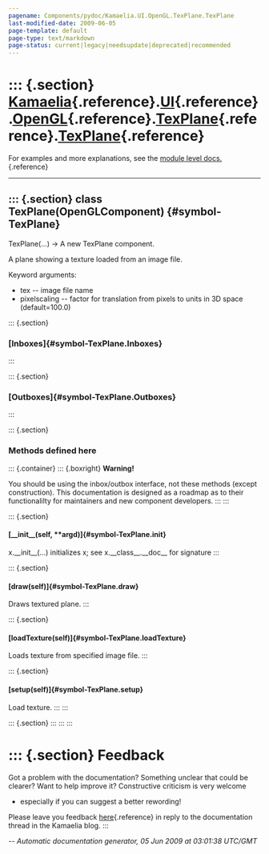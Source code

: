 ```yaml
---
pagename: Components/pydoc/Kamaelia.UI.OpenGL.TexPlane.TexPlane
last-modified-date: 2009-06-05
page-template: default
page-type: text/markdown
page-status: current|legacy|needsupdate|deprecated|recommended
---
```

::: {.section}
[Kamaelia](/Components/pydoc/Kamaelia.html){.reference}.[UI](/Components/pydoc/Kamaelia.UI.html){.reference}.[OpenGL](/Components/pydoc/Kamaelia.UI.OpenGL.html){.reference}.[TexPlane](/Components/pydoc/Kamaelia.UI.OpenGL.TexPlane.html){.reference}.[TexPlane](/Components/pydoc/Kamaelia.UI.OpenGL.TexPlane.TexPlane.html){.reference}
===========================================================================================================================================================================================================================================================================================================================================

For examples and more explanations, see the [module level
docs.](/Components/pydoc/Kamaelia.UI.OpenGL.TexPlane.html){.reference}

------------------------------------------------------------------------

::: {.section}
class TexPlane(OpenGLComponent) {#symbol-TexPlane}
-------------------------------

TexPlane(\...) -\> A new TexPlane component.

A plane showing a texture loaded from an image file.

Keyword arguments:

-   tex \-- image file name
-   pixelscaling \-- factor for translation from pixels to units in 3D
    space (default=100.0)

::: {.section}
### [Inboxes]{#symbol-TexPlane.Inboxes}
:::

::: {.section}
### [Outboxes]{#symbol-TexPlane.Outboxes}
:::

::: {.section}
### Methods defined here

::: {.container}
::: {.boxright}
**Warning!**

You should be using the inbox/outbox interface, not these methods
(except construction). This documentation is designed as a roadmap as to
their functionalilty for maintainers and new component developers.
:::
:::

::: {.section}
#### [\_\_init\_\_(self, \*\*argd)]{#symbol-TexPlane.__init__}

x.\_\_init\_\_(\...) initializes x; see x.\_\_class\_\_.\_\_doc\_\_ for
signature
:::

::: {.section}
#### [draw(self)]{#symbol-TexPlane.draw}

Draws textured plane.
:::

::: {.section}
#### [loadTexture(self)]{#symbol-TexPlane.loadTexture}

Loads texture from specified image file.
:::

::: {.section}
#### [setup(self)]{#symbol-TexPlane.setup}

Load texture.
:::
:::

::: {.section}
:::
:::
:::

::: {.section}
Feedback
========

Got a problem with the documentation? Something unclear that could be
clearer? Want to help improve it? Constructive criticism is very welcome
- especially if you can suggest a better rewording!

Please leave you feedback
[here](../../../cgi-bin/blog/blog.cgi?rm=viewpost&nodeid=1142023701){.reference}
in reply to the documentation thread in the Kamaelia blog.
:::

*\-- Automatic documentation generator, 05 Jun 2009 at 03:01:38 UTC/GMT*
